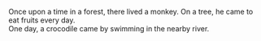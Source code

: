 Once upon a time in a forest, there lived a monkey. 
On a tree, he came to eat fruits every day.  
One day, a crocodile came by swimming in the nearby river.